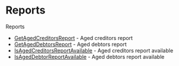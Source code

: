 # Reports

Reports


* [GetAgedCreditorsReport](getagedcreditorsreport.md) - Aged creditors report
* [GetAgedDebtorsReport](getageddebtorsreport.md) - Aged debtors report
* [IsAgedCreditorsReportAvailable](isagedcreditorsreportavailable.md) - Aged creditors report available
* [IsAgedDebtorReportAvailable](isageddebtorreportavailable.md) - Aged debtors report available